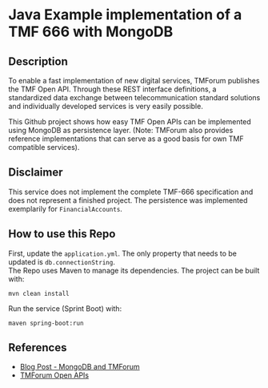 # Java Example implementation of a TMF 666 with MongoDB

## Description
To enable a fast implementation of new digital services, TMForum publishes the TMF Open API. Through these REST interface definitions, a standardized data exchange between telecommunication standard solutions and individually developed services is very easily possible.

This Github project shows how easy TMF Open APIs can be implemented using MongoDB as persistence layer. (Note: TMForum also provides reference implementations that can serve as a good basis for own TMF compatible services).

## Disclaimer
This service does not implement the complete TMF-666 specification and does not represent a finished project. The persistence was implemented exemplarily for `FinancialAccounts`.

## How to use this Repo
First, update the `application.yml`. The only property that needs to be updated is `db.connectionString`.  
The Repo uses Maven to manage its dependencies. The project can be built with:
```shell
mvn clean install
```

Run the service (Sprint Boot) with:
```shell
maven spring-boot:run
```

## References

* [Blog Post - MongoDB and TMForum](www.mongodb.com)
* [TMForum Open APIs](https://www.tmforum.org/open-apis)

